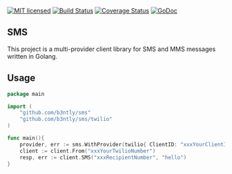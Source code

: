 [![MIT licensed](https://img.shields.io/badge/license-MIT-blue.svg)](https://raw.githubusercontent.com/b3ntly/sms/master/LICENSE.txt) 
[![Build Status](https://travis-ci.org/b3ntly/sms.svg?branch=master)](https://travis-ci.org/b3ntly/sms)
[![Coverage Status](https://coveralls.io/repos/github/b3ntly/sms/badge.svg?branch=master)](https://coveralls.io/github/b3ntly/sms?branch=master?q=1) 
[![GoDoc](https://godoc.org/github.com/b3ntly/sms?status.svg)](https://godoc.org/github.com/b3ntly/sms)

## SMS

This project is a multi-provider client library for SMS and MMS messages written in Golang.

## Usage

```go 
package main

import (
    "github.com/b3ntly/sms"
    "github.com/b3ntly/sms/twilio"
)

func main(){
    provider, err := sms.WithProvider(twilio{ ClientID: "xxxYourClientID", ClientSecret: "xxxYourClientSecret" })
    client := client.From("xxxYourTwilioNumber")
    resp, err := client.SMS("xxxRecipientNumber", "hello")
}
```